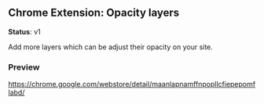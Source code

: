 ## Chrome Extension: Opacity layers

**Status**: v1

Add more layers which can be adjust their opacity on your site.

### Preview

https://chrome.google.com/webstore/detail/maanlapnamffnpopllcfiepepomflabd/

